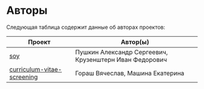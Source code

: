 # Авторы

Следующая таблица содержит данные об авторах проектов:

| Проект | Автор(ы) |
| --- | --- |
| [soy](./soy/) | Пушкин Александр Сергеевич, Крузенштерн Иван Федорович |
|[curriculum-vitae-screening](https://github.com/mashinakatherina/curriculum-vitae-screening)| Гораш Вячеслав, Машина Екатерина|
